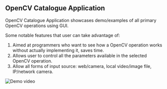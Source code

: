 **OpenCV Catalogue Application**
-
OpenCV Catalogue Application showcases demo/examples of all primary OpenCV operations using GUI.

Some notable features that user can take advantage of:
1. Aimed at programmers who want to see how a OpenCV operation works without actually implementing it, saves time.
2. Allows user to control all the parameters available in the selected OpenCV operation.
3. Allow all forms of input source: web/camera, local video/image file, IP/network camera.

![Demo video](https://github.com/JairajJangle/Open-CV-Catalogue/blob/master/assets/demo_video.gif)
